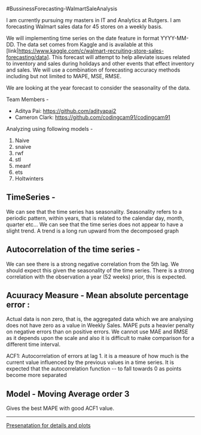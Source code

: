 #BussinessForecasting-WalmartSaleAnalysis

I am currently pursuing my masters in IT and Analytics at Rutgers. I am forecasting Walmart sales data for 45 stores on a weekly basis. 

We will implementing time series on the date feature in format YYYY-MM-DD. The data set comes from Kaggle and is available at this [link|https://www.kaggle.com/c/walmart-recruiting-store-sales-forecasting/data]. This forecast will attempt to help alleviate issues related to inventory and sales during holidays and other events that effect inventory and sales. We will use a combination of forecasting accuracy methods including but not limited to MAPE, MSE, RMSE.

We are looking at the year forecast to consider the seasonality of the data. 

Team Members -
  - Aditya Pai: https://github.com/adityapai2 
  - Cameron Clark: https://github.com/codingcam91/codingcam91


Analyzing using following models -
  1. Naive
  2. snaive
  3. rwf
  4. stl
  5. meanf
  6. ets
  7. Holtwinters
  
TimeSeries - 
----
We can see that the time series has seasonality. Seasonality refers to a periodic pattern, within years, that is related to the calendar day, month, quarter etc…
We can see that the time series does not appear to have a slight trend. A trend is a long run upward from the decomposed graph

Autocorrelation of the time series -
----
We can see there is a strong negative correlation from the 5th lag. We should expect this given the seasonality of the time series.
There is a strong correlation with the observation a year (52 weeks) prior, this is expected.

Acuuracy Measure - Mean absolute percentage error : 
----
Actual data is non zero, that is, the aggregated data which we are analysing does not have zero as a value in Weekly Sales.
MAPE puts a heavier penalty on negative errors than on positive errors.
We cannot use MAE and RMSE as it depends upon the scale and also it is difficult to make comparison for a different time interval.

ACF1: Autocorrelation of errors at lag 1. it is a measure of how much is the current value influenced by the previous values in a time series. It is expected that the autocorrelation function -- to fall towards 0 as points become more separated

Model - Moving Average order 3
-----
Gives the best MAPE with good ACF1 value. 

---------------
[Presenatation for details and plots](https://github.com/vaibhavimukadam/BussinessForecasting-WalmartSaleAnalysis/blob/master/BusinessForecasting_group9.pdf)

